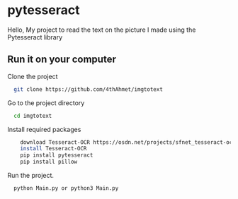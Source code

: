 
# pytesseract
Hello,
My project to read the text on the picture I made using the Pytesseract library



## Run it on your computer

Clone the project

```bash
  git clone https://github.com/4thAhmet/imgtotext
```

Go to the project directory

```bash
  cd imgtotext
```

Install required packages

```bash
    download Tesseract-OCR https://osdn.net/projects/sfnet_tesseract-ocr-alt/downloads/tesseract-ocr-setup-3.02.02.exe/
    install Tesseract-OCR
    pip install pytesseract
    pip install pillow 
```

Run the project.

```bash
  python Main.py or python3 Main.py
```



